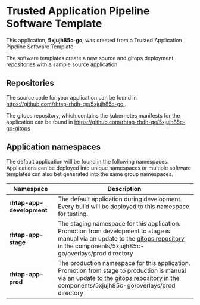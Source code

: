 # Trusted Application Pipeline Software Template

This application, **5xjujh85c-go**, was created from a Trusted Application Pipeline Software Template.

The software templates create a new source and gitops deployment repositories with a sample source application. 

## Repositories

The source code for your application can be found in [https://github.com/rhtap-rhdh-qe/5xjujh85c-go ](https://github.com/rhtap-rhdh-qe/5xjujh85c-go ).
 
The gitops repository, which contains the kubernetes manifests for the application can be found in 
[https://github.com/rhtap-rhdh-qe/5xjujh85c-go-gitops ](https://github.com/rhtap-rhdh-qe/5xjujh85c-go-gitops ) 

## Application namespaces 

The default application will be found in the following namespaces. Applications can be deployed into unique namespaces or multiple software templates can also bet generated into the same group namespaces.  

|  Namespace   |  Description   |  
| -------- | -------- |   
| **rhtap-app-development** | The default application during development. Every build will be deployed to this namespace for testing. | 
| **rhtap-app-stage** | The staging namespace for this application. Promotion from development to stage is manual via an update to the [gitops repository](https://github.com/rhtap-rhdh-qe/5xjujh85c-go-gitops ) in the components/5xjujh85c-go/overlays/prod directory |  
| **rhtap-app-prod** | The production namespace for this application. Promotion from stage to production is manual via an update to the [gitops repository](https://github.com/rhtap-rhdh-qe/5xjujh85c-go-gitops ) in the components/5xjujh85c-go/overlays/prod directory | 